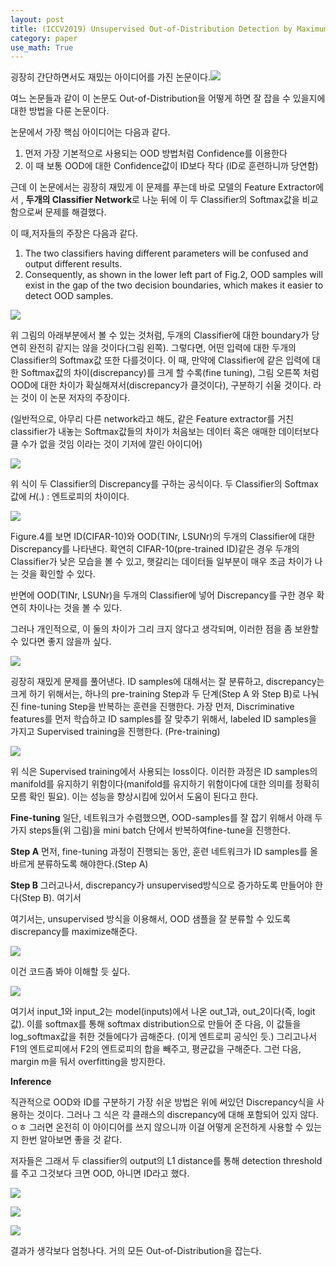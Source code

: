 ```yaml
---
layout: post
title: (ICCV2019) Unsupervised Out-of-Distribution Detection by Maximum Classifier Discrepancy
category: paper
use_math: True
---
```


굉장히 간단하면서도 재밌는 아이디어를 가진 논문이다.![](https://velog.velcdn.com/images/mawjdgus/post/18645f73-7514-4871-9d01-c0d9a1e236f3/image.png)

여느 논문들과 같이 이 논문도 Out-of-Distribution을 어떻게 하면 잘 잡을 수 있을지에 대한 방법을 다룬 논문이다.

논문에서 가장 핵심 아이디어는 다음과 같다.

1. 먼저 가장 기본적으로 사용되는 OOD 방법처럼 Confidence를 이용한다
2. 이 때 보통 OOD에 대한 Confidence값이 ID보다 작다 (ID로 훈련하니까 당연함)

근데 이 논문에서는 굉장히 재밌게 이 문제를 푸는데 바로 모델의 Feature Extractor에서 , **두개의 Classifier Network**로 나눈 뒤에 이 두 Classifier의 Softmax값을 비교함으로써 문제를 해결했다.

이 때,저자들의 주장은 다음과 같다. 

1. The two classifiers having different parameters will be confused and output different results.
2. Consequently, as shown in the lower left part of Fig.2, OOD samples will exist in the gap of the two decision boundaries, which makes it easier to detect OOD samples.

![](https://velog.velcdn.com/images/mawjdgus/post/0f3d7eaf-85e4-4294-819d-37f63b216d1f/image.png)

위 그림의 아래부분에서 볼 수 있는 것처럼, 두개의 Classifier에 대한 boundary가 당연히 완전히 같지는 않을 것이다(그림 왼쪽). 그렇다면, 어떤 입력에 대한 두개의 Classifier의 Softmax값 또한 다를것이다. 이 때, 만약에 Classifier에 같은 입력에 대한 Softmax값의 차이(discrepancy)를 크게 할 수록(fine tuning), 그림 오른쪽 처럼 OOD에 대한 차이가 확실해져서(discrepancy가 클것이다), 구분하기 쉬울 것이다. 라는 것이 이 논문 저자의 주장이다.

(일반적으로, 아무리 다른 network라고 해도, 같은 Feature extractor를 거친 classifier가 내놓는 Softmax값들의 차이가 처음보는 데이터 혹은 애매한 데이터보다 클 수가 없을 것임 이라는 것이 기저에 깔린 아이디어)

![](https://velog.velcdn.com/images/mawjdgus/post/52df81b6-eeae-402c-bc1c-426df08fcfba/image.png)

위 식이 두 Classifier의 Discrepancy를 구하는 공식이다. 두 Classifier의 Softmax값에 $H(.)$ : 엔트로피의 차이이다.


![](https://velog.velcdn.com/images/mawjdgus/post/8af55f24-b287-4794-a98a-6fd67ecb8bfc/image.png)

Figure.4를 보면 ID(CIFAR-10)와 OOD(TINr, LSUNr)의 두개의 Classifier에 대한 Discrepancy를 나타낸다. 확연히 CIFAR-10(pre-trained ID)같은 경우 두개의 Classifier가 낮은 모습을 볼 수 있고, 햇갈리는 데이터들 일부분이 매우 조금 차이가 나는 것을 확인할 수 있다.

반면에 OOD(TINr, LSUNr)을 두개의 Classifier에 넣어 Discrepancy를 구한 경우 확연히 차이나는 것을 볼 수 있다. 

그러나 개인적으로, 이 둘의 차이가 그리 크지 않다고 생각되며, 이러한 점을 좀 보완할 수 있다면 좋지 않을까 싶다.

![](https://velog.velcdn.com/images/mawjdgus/post/a80c3fab-122c-4af8-86cf-f98d1121f191/image.png)

굉장히 재밌게 문제를 풀어낸다. ID samples에 대해서는 잘 분류하고, discrepancy는 크게 하기 위해서는, 하나의 pre-training Step과 두 단계(Step A 와 Step B)로 나눠진 fine-tuning Step을 반복하는 훈련을 진행한다. 가장 먼저, Discriminative features를 먼저 학습하고 ID samples를 잘 맞추기 위해서, labeled ID samples을 가지고 Supervised training을 진행한다. (Pre-training)

![](https://velog.velcdn.com/images/mawjdgus/post/75687105-42ae-4b8a-9dc8-7699ace27d37/image.png)

위 식은 Supervised training에서 사용되는 loss이다. 이러한 과정은 ID samples의 manifold를 유지하기 위함이다(manifold를 유지하기 위함이다에 대한 의미를 정확히 모름 확인 필요). 이는 성능을 향상시킴에 있어서 도움이 된다고 한다.


**Fine-tuning**
일단, 네트워크가 수렴했으면, OOD-samples를 잘 잡기 위해서 아래 두가지 steps들(위 그림)을 mini batch 단에서 반복하여fine-tune을 진행한다.

**Step A**
먼저, fine-tuning 과정이 진행되는 동안, 훈련 네트워크가 ID samples를 올바르게 분류하도록 해야한다.(Step A)

**Step B**
그러고나서, discrepancy가 unsupervised방식으로 증가하도록 만들어야 한다(Step B). 여기서 

여기서는, unsupervised 방식을 이용해서, OOD 샘플을 잘 분류할 수 있도록 discrepancy를 maximize해준다.


![](https://velog.velcdn.com/images/mawjdgus/post/b6f8787f-680f-465f-b3f6-dd7ce5fa980c/image.png)

이건 코드좀 봐야 이해할 듯 싶다.

![](https://velog.velcdn.com/images/mawjdgus/post/c2d99fe0-d929-43e0-80ae-cafac99a2d51/image.png)

여기서 input_1와 input_2는 model(inputs)에서 나온 out_1과, out_2이다(즉, logit값). 이를 softmax를 통해 softmax distribution으로 만들어 준 다음, 이 값들을 log_softmax값을 취한 것들에다가 곱해준다. (이게 엔트로피 공식인 듯.) 그리고나서 F1의 엔트로피에서 F2의 엔트로피의 합을 빼주고, 평균값을 구해준다. 그런 다음, margin m을 둬서 overfitting을 방지한다.

**Inference**

직관적으로 OOD와 ID를 구분하기 가장 쉬운 방법은 위에 써있던 Discrepancy식을 사용하는 것이다. 그러나 그 식은 각 클래스의 discrepancy에 대해 포함되어 있지 않다. ㅇㅎ 그러면 온전히 이 아이디어를 쓰지 않으니까 이걸 어떻게 온전하게 사용할 수 있는지 한번 알아보면 좋을 것 같다.

저자들은 그래서 두 classifier의 output의 L1 distance를 통해 detection threshold를 주고 그것보다 크면 OOD, 아니면 ID라고 했다.

![](https://velog.velcdn.com/images/mawjdgus/post/74d19da4-e880-43b8-b74d-eaf069825870/image.png)

![](https://velog.velcdn.com/images/mawjdgus/post/fb959950-343c-45df-9c30-26abb0100d87/image.png)


![](https://velog.velcdn.com/images/mawjdgus/post/522e3ea3-6bc1-4f94-9291-96656f0c13bc/image.png)

결과가 생각보다 엄청나다. 거의 모든 Out-of-Distribution을 잡는다.
